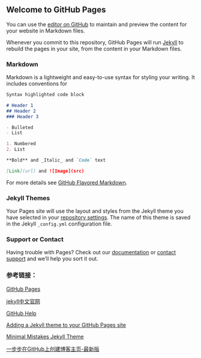 ## Welcome to GitHub Pages

You can use the [editor on GitHub](https://github.com/junjieyulu/blog-jekyll/edit/gh-pages/README.md) to maintain and preview the content for your website in Markdown files.

Whenever you commit to this repository, GitHub Pages will run [Jekyll](https://jekyllrb.com/) to rebuild the pages in your site, from the content in your Markdown files.

### Markdown

Markdown is a lightweight and easy-to-use syntax for styling your writing. It includes conventions for

```markdown
Syntax highlighted code block

# Header 1
## Header 2
### Header 3

- Bulleted
- List

1. Numbered
2. List

**Bold** and _Italic_ and `Code` text

[Link](url) and ![Image](src)
```

For more details see [GitHub Flavored Markdown](https://guides.github.com/features/mastering-markdown/).

### Jekyll Themes

Your Pages site will use the layout and styles from the Jekyll theme you have selected in your [repository settings](https://github.com/junjieyulu/blog-jekyll/settings). The name of this theme is saved in the Jekyll `_config.yml` configuration file.

### Support or Contact

Having trouble with Pages? Check out our [documentation](https://help.github.com/categories/github-pages-basics/) or [contact support](https://github.com/contact) and we’ll help you sort it out.



### 参考链接：

[GitHub Pages](https://pages.github.com/)

[jekyll中文官网](http://jekyllcn.com/)

[GitHub Help](https://help.github.com/categories/github-pages-basics/)

[Adding a Jekyll theme to your GitHub Pages site](https://help.github.com/articles/adding-a-jekyll-theme-to-your-github-pages-site/)

[Minimal Mistakes Jekyll Theme](https://github.com/mmistakes/minimal-mistakes)

[一步步在GitHub上创建博客主页-最新版 ](http://www.pchou.info/ssgithubPage/2014-07-04-build-github-blog-page-08.html)




